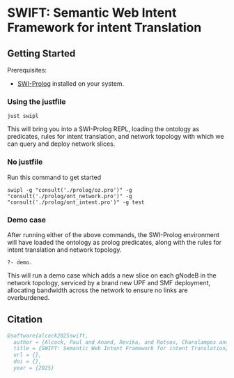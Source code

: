 # SWIFT: Semantic Web Intent Framework for intent Translation 


## Getting Started

Prerequisites:
- [SWI-Prolog](https://www.swi-prolog.org/) installed on your system.

### Using the justfile

```
just swipl
```

This will bring you into a SWI-Prolog REPL, loading the ontology as predicates, rules for intent translation, and network topology with which we can query and deploy network slices.


### No justfile

Run this command to get started

```
swipl -g "consult('./prolog/oz.pro')" -g "consult('./prolog/ont_network.pro')" -g "consult('./prolog/ont_intent.pro')" -g test
```

### Demo case

After running either of the above commands, the SWI-Prolog environment will have loaded the ontology as prolog predicates, along with the rules for intent translation and network topology. 

```
?- demo.
```
This will run a demo case which adds a new slice on each gNodeB in the network topology, serviced by a brand new UPF and SMF deployment, allocating bandwidth across the network to ensure no links are overburdened.


## Citation

```bibtex
@software{alcock2025swift,
  author = {Alcock, Paul and Anand, Revika, and Rotsos, Charalampos and Race, Nicholas},
  title = {SWIFT: Semantic Web Intent Framework for intent Translation},
  url = {},
  doi = {},
  year = {2025}
```
